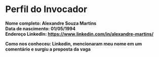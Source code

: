 Perfil do Invocador
========================

**Nome completo: Alexandre Souza Martins**   
**Data de nascimento: 01/05/1994**   
**Endereço LinkedIn: https://www.linkedin.com/in/alexandre-martins/**   

**Como nos conheceu: Linkedin, mencionaram meu nome em um comentário e surgiu a proposta da vaga**   
